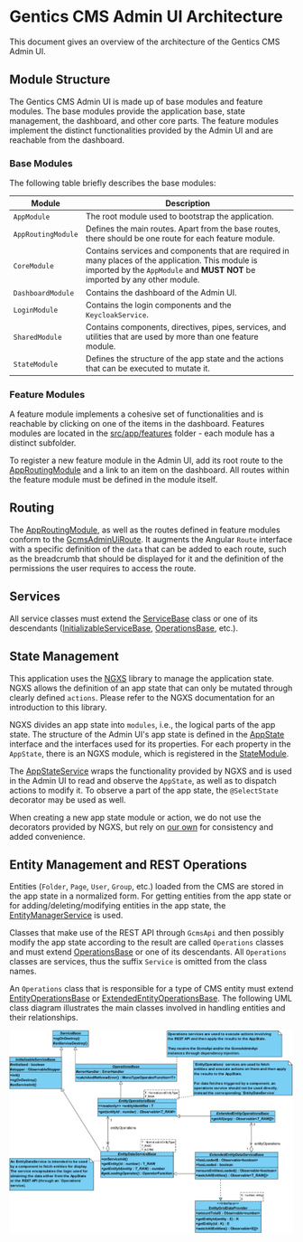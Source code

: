 # Gentics CMS Admin UI Architecture

This document gives an overview of the architecture of the Gentics CMS Admin UI.


## Module Structure

The Gentics CMS Admin UI is made up of base modules and feature modules.
The base modules provide the application base, state management, the dashboard, and other core parts.
The feature modules implement the distinct functionalities provided by the Admin UI and are reachable from the dashboard.


### Base Modules

The following table briefly describes the base modules:

| Module             | Description                                                    |
| ------------------ | -------------------------------------------------------------- |
| `AppModule`        | The root module used to bootstrap the application.             |
| `AppRoutingModule` | Defines the main routes. Apart from the base routes, there should be one route for each feature module. |
| `CoreModule`       | Contains services and components that are required in many places of the application. This module is imported by the `AppModule` and **MUST NOT** be imported by any other module. |
| `DashboardModule`  | Contains the dashboard of the Admin UI.                        |
| `LoginModule`      | Contains the login components and the `KeycloakService`.       |
| `SharedModule`     | Contains components, directives, pipes, services, and utilities that are used by more than one feature module. |
| `StateModule`      | Defines the structure of the app state and the actions that can be executed to mutate it. |


### Feature Modules

A feature module implements a cohesive set of functionalities and is reachable by clicking on one of the items in the dashboard.
Features modules are located in the [src/app/features](../src/app/features) folder - each module has a distinct subfolder.

To register a new feature module in the Admin UI, add its root route to the [AppRoutingModule](../src/app/app-routing.module.ts) and a link to an item on the dashboard.
All routes within the feature module must be defined in the module itself.


## Routing

The [AppRoutingModule](../src/app/app-routing.module.ts), as well as the routes defined in feature modules conform to the [GcmsAdminUiRoute](../src/app/common/routing/gcms-admin-ui-route.ts).
It augments the Angular `Route` interface with a specific definition of the `data` that can be added to each route, such as the breadcrumb that should be displayed for it and the definition of the permissions the user requires to access the route.


## Services

All service classes must extend the [ServiceBase](../src/app/shared/providers/service-base/service.base.ts) class or one of its descendants ([InitializableServiceBase](../src/app/shared/providers/initializable-service-base/initializable-service.base.ts), [OperationsBase](../src/app/core/providers/operations/operations.base.ts), etc.).


## State Management

This application uses the [NGXS](https://www.ngxs.io) library to manage the application state.
NGXS allows the definition of an app state that can only be mutated through clearly defined `actions`.
Please refer to the NGXS documentation for an introduction to this library.

NGXS divides an app state into `modules`, i.e., the logical parts of the app state.
The structure of the Admin UI's app state is defined in the [AppState](../src/app/state/app-state.ts) interface and the interfaces used for its properties.
For each property in the `AppState`, there is an NGXS module, which is registered in the [StateModule](../src/app/state/state.module.ts).

The [AppStateService](../src/app/state/providers/app-state/app-state.service.ts) wraps the functionality provided by NGXS and is used in the Admin UI to read and observe the `AppState`, as well as to dispatch actions to modify it.
To observe a part of the app state, the `@SelectState` decorator may be used as well.

When creating a new app state module or action, we do not use the decorators provided by NGXS, but rely on [our own](../src/app/state/utils/state-utils/state-utils.ts) for consistency and added convenience.


## Entity Management and REST Operations

Entities (`Folder`, `Page`, `User`, `Group`, etc.) loaded from the CMS are stored in the app state in a normalized form.
For getting entities from the app state or for adding/deleting/modifying entities in the app state, the [EntityManagerService](../src/app/core/providers/entity-manager/entity-manager.service.ts) is used.

Classes that make use of the REST API through `GcmsApi` and then possibly modify the app state according to the result are called `Operations` classes and must extend [OperationsBase](../src/app/core/providers/operations/operations.base.ts) or one of its descendants.
All `Operations` classes are services, thus the suffix `Service` is omitted from the class names.

An `Operations` class that is responsible for a type of CMS entity must extend [EntityOperationsBase](../src/app/core/providers/operations/entity-operations-base/entity.operations.base.ts) or [ExtendedEntityOperationsBase](../src/app/core/providers/operations/extended-entity-operations/extended-entity.operations.base.ts).
The following UML class diagram illustrates the main classes involved in handling entities and their relationships.

<p align="center">
  <img src="./data-loading.png"></img>
</p>
